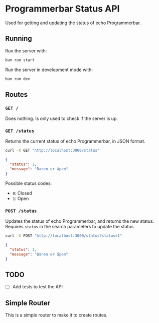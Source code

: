 # Programmerbar Status API

Used for getting and updating the status of echo Programmerbar.

## Running

Run the server with:

```sh
bun run start
```

Run the server in development mode with:

```sh
bun run dev
```

## Routes

### `GET /`

Does nothing. Is only used to check if the server is up.

### `GET /status`

Returns the current status of echo Programmerbar, in JSON format.

```sh
curl -X GET "http://localhost:3000/status"
```

```json
{
  "status": 1,
  "message": "Baren er åpen"
}
```

Possible status codes:

- `0`: Closed
- `1`: Open

### `POST /status`

Updates the status of echo Programmerbar, and returns the new status. Requires `status` in the search parameters to update the status.

```sh
curl -X POST "http://localhost:3000/status?status=1"
```

```json
{
  "status": 1,
  "message": "Baren er åpen"
}
```

## TODO

- [ ] Add tests to test the API

## Simple Router

This is a simple router to make it to create routes.
